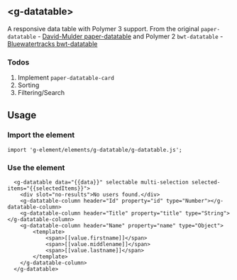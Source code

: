 ## \<g-datatable\>

A responsive data table with Polymer 3 support.
From the original `paper-datatable` - [David-Mulder paper-datatable](https://github.com/David-Mulder/paper-datatable) and Polymer 2 `bwt-datatable` - [Bluewatertracks bwt-datatable](https://github.com/bluewatertracks/bwt-datatable) 

### Todos
1. Implement `paper-datatable-card`
2. Sorting
3. Filtering/Search

## Usage

### Import the element
```
import 'g-element/elements/g-datatable/g-datatable.js';
```

### Use the element
```
  <g-datatable data="{{data}}" selectable multi-selection selected-items="{{selectedItems}}">
    <div slot="no-results">No users found.</div>
    <g-datatable-column header="Id" property="id" type="Number"></g-datatable-column>
    <g-datatable-column header="Title" property="title" type="String"></g-datatable-column>
    <g-datatable-column header="Name" property="name" type="Object">
        <template>
            <span>[[value.firstname]]</span>
            <span>[[value.middlename]]</span>
            <span>[[value.lastname]]</span>
        </template>
    </g-datatable-column>
  </g-datatable>
```